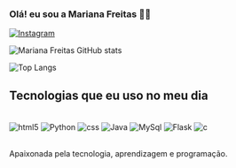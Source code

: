 
### Olá! eu sou a Mariana Freitas 🖐🏻

[![Instagram](https://img.shields.io/badge/Instagram-E4405F?style=for-the-badge&logo=instagram&logoColor=white)](https://www.instagram.com/m1_vulgomari/)

![Mariana Freitas GitHub stats](https://github-readme-stats.vercel.app/api?username=MarianaFreitas02&show_icons=true&theme=dracula)

![Top Langs](https://github-readme-stats.vercel.app/api/top-langs/?username=MarianaFreitas02&hide_progress=true)

## Tecnologias que eu uso no meu dia

<div style="display: inline_block"><br/>
    <img align="center" alt="html5" src= "https://img.shields.io/badge/HTML5-E34F26?style=for-the-badge&logo=html5&logoColor=white"/>
    <img align="center" alt="Python" src= "https://img.shields.io/badge/Python-3776AB?style=for-the-badge&logo=python&logoColor=white"/>
    <img align="center" alt="css" src= "https://img.shields.io/badge/CSS-239120?&style=for-the-badge&logo=css3&logoColor=white"/>
    <img align="center" alt="Java" src= "https://img.shields.io/badge/Java-ED8B00?style=for-the-badge&logo=openjdk&logoColor=white"/>
    <img align="center" alt="MySql" src= "https://img.shields.io/badge/MySQL-00000F?style=for-the-badge&logo=mysql&logoColor=white"/>
    <img align="center" alt="Flask" src= "https://img.shields.io/badge/Flask-000000?style=for-the-badge&logo=flask&logoColor=white"/>
    <img align="center" alt="c" src= "https://img.shields.io/badge/C-00599C?style=for-the-badge&logo=c&logoColor=white"/>
    
</div><br/>

Apaixonada pela tecnologia, aprendizagem e programação.


